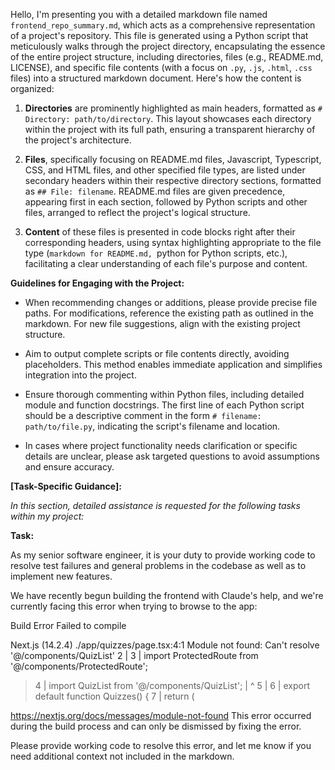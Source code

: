 Hello, I'm presenting you with a detailed markdown file named `frontend_repo_summary.md`, which acts as a comprehensive representation of a project's repository. This file is generated using a Python script that meticulously walks through the project directory, encapsulating the essence of the entire project structure, including directories, files (e.g., README.md, LICENSE), and specific file contents (with a focus on `.py`, `.js`, `.html`, `.css` files) into a structured markdown document. Here's how the content is organized:

1. **Directories** are prominently highlighted as main headers, formatted as `# Directory: path/to/directory`. This layout showcases each directory within the project with its full path, ensuring a transparent hierarchy of the project's architecture.

2. **Files**, specifically focusing on README.md files, Javascript, Typescript, CSS, and HTML files, and other specified file types, are listed under secondary headers within their respective directory sections, formatted as `## File: filename`. README.md files are given precedence, appearing first in each section, followed by Python scripts and other files, arranged to reflect the project's logical structure.

3. **Content** of these files is presented in code blocks right after their corresponding headers, using syntax highlighting appropriate to the file type (```markdown for README.md, ```python for Python scripts, etc.), facilitating a clear understanding of each file's purpose and content.

**Guidelines for Engaging with the Project:**

- When recommending changes or additions, please provide precise file paths. For modifications, reference the existing path as outlined in the markdown. For new file suggestions, align with the existing project structure.

- Aim to output complete scripts or file contents directly, avoiding placeholders. This method enables immediate application and simplifies integration into the project.

- Ensure thorough commenting within Python files, including detailed module and function docstrings. The first line of each Python script should be a descriptive comment in the form `# filename: path/to/file.py`, indicating the script's filename and location.

- In cases where project functionality needs clarification or specific details are unclear, please ask targeted questions to avoid assumptions and ensure accuracy.

**[Task-Specific Guidance]:**

*In this section, detailed assistance is requested for the following tasks within my project:*

**Task:** 

As my senior software engineer, it is your duty to provide working code to resolve test failures and general problems in the codebase as well as to implement new features.

We have recently begun building the frontend with Claude's help, and we're currently facing this error when trying to browse to the app:

Build Error
Failed to compile

Next.js (14.2.4)
./app/quizzes/page.tsx:4:1
Module not found: Can't resolve '@/components/QuizList'
  2 |
  3 | import ProtectedRoute from '@/components/ProtectedRoute';
> 4 | import QuizList from '@/components/QuizList';
    | ^
  5 |
  6 | export default function Quizzes() {
  7 |   return (

https://nextjs.org/docs/messages/module-not-found
This error occurred during the build process and can only be dismissed by fixing the error.

Please provide working code to resolve this error, and let me know if you need additional context not included in the markdown.